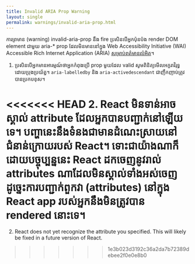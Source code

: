 ```yaml
---
title: Invalid ARIA Prop Warning
layout: single
permalink: warnings/invalid-aria-prop.html
---
```


ការព្រមាន (warning) invalid-aria-prop នឹង fire ប្រសិនបើអ្នកប៉ុនប៉ង render DOM element ជាមួយ aria-* prop ដែលមិនមាននៅក្នុង Web Accessibility Initiative (WAI) Accessible Rich Internet Application (ARIA) [សម្រាប់ពត៌មានលំអិត](https://www.w3.org/TR/wai-aria-1.1/#states_and_properties)។

1. ប្រសិនបើអ្នកមានអារម្មណ៍ថាអ្នកកំពុងប្រើ prop មួយដែល valid សូមពិនិត្យមើលអក្ខរាវិរុទ្ធដោយប្រុងប្រយ័ត្ន។ `aria-labelledby` និង `aria-activedescendant` ជាញឹកញាប់ត្រូវបានប្រកបខុស។

<<<<<<< HEAD
2. React មិនទាន់អាចស្គាល់ attribute ដែលអ្នកបានបញ្ជាក់នៅឡើយទេ។ បញ្ហានេះនឹងទំនងជាមានដំណេះស្រាយនៅជំនាន់ក្រោយរបស់ React។ ទោះជាយ៉ាងណាក៏ដោយបច្ចុប្បន្ននេះ React ដកចេញនូវរាល់ attributes ណាដែលមិនស្គាល់ទាំងអស់ចេញ ដូច្នេះការបញ្ជាក់ពួកវា (attributes) នៅក្នុង React app របស់អ្នកនឹងមិនត្រូវបាន rendered នេាះទេ។
=======
2. React does not yet recognize the attribute you specified. This will likely be fixed in a future version of React.
>>>>>>> 1e3b023d3192c36a2da7b72389debee2f0e0e8b0
